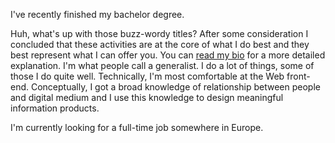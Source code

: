 I've recently finished my bachelor degree. 




Huh, what's up with those buzz-wordy titles? After some consideration I concluded that these activities are at the core of what I do best and they best represent what I can offer you. You can [read my bio](../bio) for a more detailed explanation. I'm what people call a generalist. I do a lot of things, some of those I do quite well. Technically, I'm most comfortable at the Web front-end. Conceptually, I got a broad knowledge of relationship between people and digital medium and I use this knowledge to design meaningful information products.

<p class="text-red text-bold text-italic">I'm currently looking for a full-time job somewhere in Europe.</p>